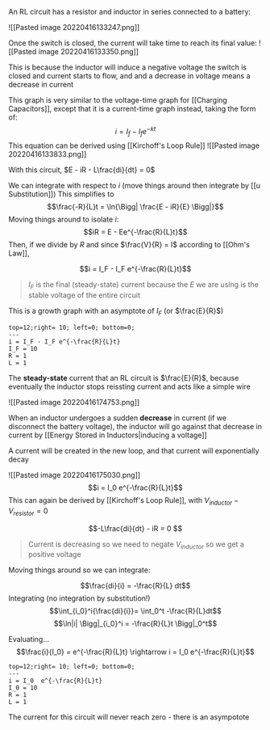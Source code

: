 An RL circuit has a resistor and inductor in series connected to a battery:

![[Pasted image 20220416133247.png]]

Once the switch is closed, the current will take time to reach its final value:
![[Pasted image 20220416133350.png]]

This is because the inductor will induce a negative voltage the switch is closed and current starts to flow, and and a decrease in voltage means a decrease in current

This graph is very similar to the voltage-time graph for [[Charging Capacitors]], except that it is a current-time graph instead, taking the form of:
$$i = I_f - I_f e^{-kt}$$
 This equation can be derived using [[Kirchoff's Loop Rule]]
![[Pasted image 20220416133833.png]]

 With this circuit, $E - iR - L\frac{di}{dt} = 0$ 

 We can integrate with respect to $i$ (move things around then integrate by [[u Substitution]]) 
This simplifies to $$\frac{-R}{L}t = \ln{\Bigg| \frac{E - iR}{E} \Bigg|}$$
Moving things around to isolate $i$:
$$iR = E - Ee^{-\frac{R}{L}t}$$
Then, if we divide by $R$ and since $\frac{V}{R} = I$ according to [[Ohm's Law]],

$$i = I_F - I_F e^{-\frac{R}{L}t}$$
> $I_F$ is the final (steady-state) current because the $E$ we are using is the stable voltage of the entire circuit

This is a growth graph with an asymptote of $I_F$ (or $\frac{E}{R}$)

```desmos-graph
top=12;right= 10; left=0; bottom=0;
---
i = I_F - I_F e^{-\frac{R}{L}t}
I_F = 10
R = 1
L = 1
```

The **steady-state** current that an RL circuit is $\frac{E}{R}$, because eventually the inductor stops reissting current and acts like a simple wire

 ![[Pasted image 20220416174753.png]]

When an inductor undergoes a sudden **decrease** in current (if we disconnect the battery voltage), the inductor will go against that decrease in current by [[Energy Stored in Inductors|inducing a voltage]] 

A current will be created in the new loop, and that current will exponentially decay

 ![[Pasted image 20220416175030.png]]
$$i = I_0 e^{-\frac{R}{L}t}$$
This can again be derived by [[Kirchoff's Loop Rule]], with $V_{inductor} - V_{resistor} = 0$

$$-L\frac{di}{dt} - iR = 0 $$
> Current is decreasing so we need to negate $V_{inductor}$ so we get a positive voltage

Moving things around so we can integrate:

$$\frac{di}{i} = -\frac{R}{L} dt$$
 Integrating (no integration by substitution!)
$$\int_{i_0}^i{\frac{di}{i}}= \int_0^t -\frac{R}{L}dt$$
$$\ln|i| \Bigg|_{i_0}^i = -\frac{R}{L}t \Bigg|_0^t$$

Evaluating...
$$\frac{i}{I_0} = e^{-\frac{R}{L}t} \rightarrow i = I_0  e^{-\frac{R}{L}t}$$
```desmos-graph
top=12;right= 10; left=0; bottom=0;
---
i = I_0  e^{-\frac{R}{L}t}
I_0 = 10
R = 1
L = 1
```

The current for this circuit will never reach zero - there is an asympotote